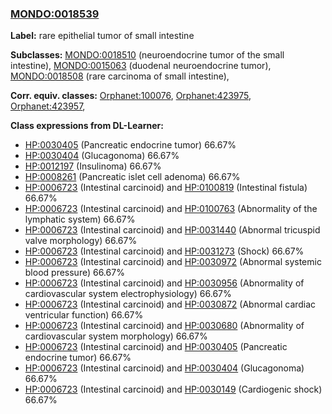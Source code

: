 
### [MONDO:0018539](http://purl.obolibrary.org/obo/MONDO_0018539)
**Label:** rare epithelial tumor of small intestine

**Subclasses:** [MONDO:0018510](http://purl.obolibrary.org/obo/MONDO_0018510) (neuroendocrine tumor of the small intestine), [MONDO:0015063](http://purl.obolibrary.org/obo/MONDO_0015063) (duodenal neuroendocrine tumor), [MONDO:0018508](http://purl.obolibrary.org/obo/MONDO_0018508) (rare carcinoma of small intestine), 

**Corr. equiv. classes:** [Orphanet:100076](http://www.orpha.net/ORDO/Orphanet_100076), [Orphanet:423975](http://www.orpha.net/ORDO/Orphanet_423975), [Orphanet:423957](http://www.orpha.net/ORDO/Orphanet_423957), 

**Class expressions from DL-Learner:**

- [HP:0030405](http://purl.obolibrary.org/obo/HP_0030405) (Pancreatic endocrine tumor) 66.67%
- [HP:0030404](http://purl.obolibrary.org/obo/HP_0030404) (Glucagonoma) 66.67%
- [HP:0012197](http://purl.obolibrary.org/obo/HP_0012197) (Insulinoma) 66.67%
- [HP:0008261](http://purl.obolibrary.org/obo/HP_0008261) (Pancreatic islet cell adenoma) 66.67%
- [HP:0006723](http://purl.obolibrary.org/obo/HP_0006723) (Intestinal carcinoid) and [HP:0100819](http://purl.obolibrary.org/obo/HP_0100819) (Intestinal fistula) 66.67%
- [HP:0006723](http://purl.obolibrary.org/obo/HP_0006723) (Intestinal carcinoid) and [HP:0100763](http://purl.obolibrary.org/obo/HP_0100763) (Abnormality of the lymphatic system) 66.67%
- [HP:0006723](http://purl.obolibrary.org/obo/HP_0006723) (Intestinal carcinoid) and [HP:0031440](http://purl.obolibrary.org/obo/HP_0031440) (Abnormal tricuspid valve morphology) 66.67%
- [HP:0006723](http://purl.obolibrary.org/obo/HP_0006723) (Intestinal carcinoid) and [HP:0031273](http://purl.obolibrary.org/obo/HP_0031273) (Shock) 66.67%
- [HP:0006723](http://purl.obolibrary.org/obo/HP_0006723) (Intestinal carcinoid) and [HP:0030972](http://purl.obolibrary.org/obo/HP_0030972) (Abnormal systemic blood pressure) 66.67%
- [HP:0006723](http://purl.obolibrary.org/obo/HP_0006723) (Intestinal carcinoid) and [HP:0030956](http://purl.obolibrary.org/obo/HP_0030956) (Abnormality of cardiovascular system electrophysiology) 66.67%
- [HP:0006723](http://purl.obolibrary.org/obo/HP_0006723) (Intestinal carcinoid) and [HP:0030872](http://purl.obolibrary.org/obo/HP_0030872) (Abnormal cardiac ventricular function) 66.67%
- [HP:0006723](http://purl.obolibrary.org/obo/HP_0006723) (Intestinal carcinoid) and [HP:0030680](http://purl.obolibrary.org/obo/HP_0030680) (Abnormality of cardiovascular system morphology) 66.67%
- [HP:0006723](http://purl.obolibrary.org/obo/HP_0006723) (Intestinal carcinoid) and [HP:0030405](http://purl.obolibrary.org/obo/HP_0030405) (Pancreatic endocrine tumor) 66.67%
- [HP:0006723](http://purl.obolibrary.org/obo/HP_0006723) (Intestinal carcinoid) and [HP:0030404](http://purl.obolibrary.org/obo/HP_0030404) (Glucagonoma) 66.67%
- [HP:0006723](http://purl.obolibrary.org/obo/HP_0006723) (Intestinal carcinoid) and [HP:0030149](http://purl.obolibrary.org/obo/HP_0030149) (Cardiogenic shock) 66.67%


